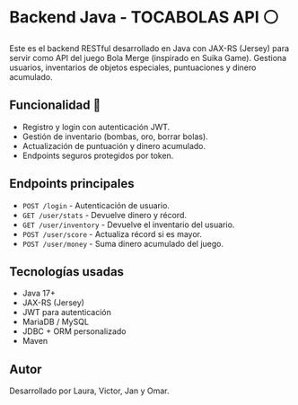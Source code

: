
# Backend Java - TOCABOLAS API ⚪

Este es el backend RESTful desarrollado en Java con JAX-RS (Jersey) para servir como API del juego Bola Merge (inspirado en Suika Game). Gestiona usuarios, inventarios de objetos especiales, puntuaciones y dinero acumulado.

## Funcionalidad 🧠
- Registro y login con autenticación JWT.
- Gestión de inventario (bombas, oro, borrar bolas).
- Actualización de puntuación y dinero acumulado.
- Endpoints seguros protegidos por token.

## Endpoints principales
- `POST /login` - Autenticación de usuario.
- `GET /user/stats` - Devuelve dinero y récord.
- `GET /user/inventory` - Devuelve el inventario del usuario.
- `POST /user/score` - Actualiza récord si es mayor.
- `POST /user/money` - Suma dinero acumulado del juego.

## Tecnologías usadas
- Java 17+
- JAX-RS (Jersey)
- JWT para autenticación
- MariaDB / MySQL
- JDBC + ORM personalizado
- Maven


## Autor
Desarrollado por Laura, Victor, Jan y Omar. 

